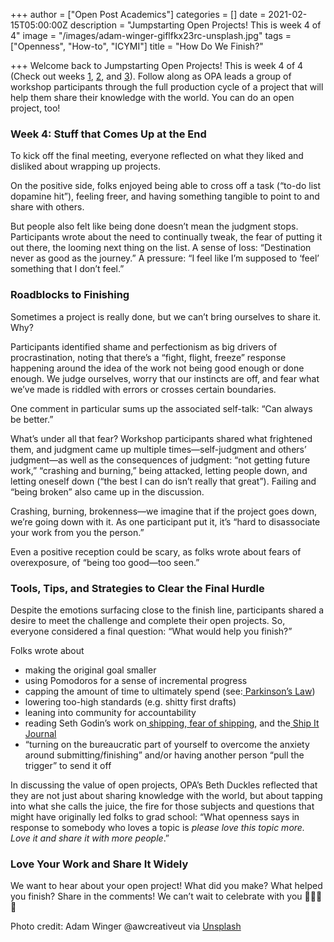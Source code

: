 +++
author = ["Open Post Academics"]
categories = []
date = 2021-02-15T05:00:00Z
description = "Jumpstarting Open Projects! This is week 4 of 4"
image = "/images/adam-winger-giflfkx23rc-unsplash.jpg"
tags = ["Openness", "How-to", "ICYMI"]
title = "How Do We Finish?"

+++
Welcome back to Jumpstarting Open Projects! This is week 4 of 4 (Check out weeks [1](/blog/what-is-an-open-project), [2](/blog/what-support-do-you-need), and [3](/blog/how-do-we-take-action/)). Follow along as OPA leads a group of workshop participants through the full production cycle of a project that will help them share their knowledge with the world. You can do an open project, too!

### **Week 4: Stuff that Comes Up at the End**

To kick off the final meeting, everyone reflected on what they liked and disliked about wrapping up projects.

On the positive side, folks enjoyed being able to cross off a task (“to-do list dopamine hit”), feeling freer, and having something tangible to point to and share with others.

But people also felt like being done doesn’t mean the judgment stops. Participants wrote about the need to continually tweak, the fear of putting it out there, the looming next thing on the list. A sense of loss: “Destination never as good as the journey.” A pressure: “I feel like I’m supposed to ‘feel’ something that I don’t feel.”

### **Roadblocks to Finishing**

Sometimes a project is really done, but we can’t bring ourselves to share it. Why?

Participants identified shame and perfectionism as big drivers of procrastination, noting that there’s a “fight, flight, freeze” response happening around the idea of the work not being good enough or done enough. We judge ourselves, worry that our instincts are off, and fear what we’ve made is riddled with errors or crosses certain boundaries.

One comment in particular sums up the associated self-talk: “Can always be better.”

What’s under all that fear? Workshop participants shared what frightened them, and judgment came up multiple times—self-judgment and others’ judgment—as well as the consequences of judgment: “not getting future work,” “crashing and burning,” being attacked, letting people down, and letting oneself down (“the best I can do isn’t really that great”). Failing and “being broken” also came up in the discussion.

Crashing, burning, brokenness—we imagine that if the project goes down, we’re going down with it. As one participant put it, it’s “hard to disassociate your work from you the person.”

Even a positive reception could be scary, as folks wrote about fears of overexposure, of “being too good—too seen.”

### **Tools, Tips, and Strategies to Clear the Final Hurdle**

Despite the emotions surfacing close to the finish line, participants shared a desire to meet the challenge and complete their open projects. So, everyone considered a final question: “What would help you finish?”

Folks wrote about

* making the original goal smaller
* using Pomodoros for a sense of incremental progress
* capping the amount of time to ultimately spend (see:[ Parkinson’s Law](https://lawsofux.com/parkinsons-law/))
* lowering too-high standards (e.g. shitty first drafts)
* leaning into community for accountability
* reading Seth Godin’s work on[ shipping](https://99u.adobe.com/articles/6249/seth-godin-the-truth-about-shipping),[ fear of shipping](https://seths.blog/2010/06/fear-of-shipping/), and the[ Ship It Journal](https://seths.blog/wp-content/uploads/2012/05/theshipitjournal.pdf)
* “turning on the bureaucratic part of yourself to overcome the anxiety around submitting/finishing” and/or having another person “pull the trigger” to send it off

In discussing the value of open projects, OPA’s Beth Duckles reflected that they are not just about sharing knowledge with the world, but about tapping into what she calls the juice, the fire for those subjects and questions that might have originally led folks to grad school: “What openness says in response to somebody who loves a topic is _please love this topic more. Love it and share it with more people_.”

### **Love Your Work and Share It Widely**

We want to hear about your open project! What did you make? What helped you finish? Share in the comments! We can’t wait to celebrate with you 🎉🎉🎉🎉

Photo credit: Adam Winger @awcreativeut via [Unsplash](https://unsplash.com/)